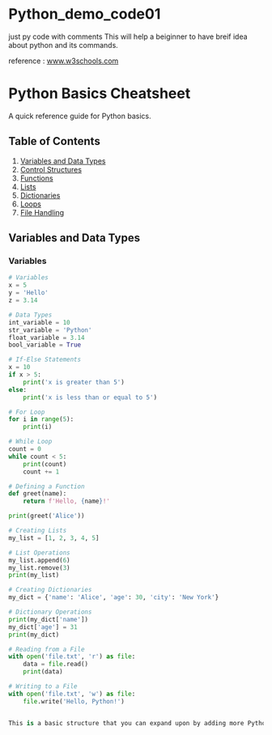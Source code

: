 # Python_demo_code01
just py code with comments
This will help a beiginner to have breif idea about python and its commands.


reference : www.w3schools.com

# Python Basics Cheatsheet

A quick reference guide for Python basics.

## Table of Contents

1. [Variables and Data Types](#variables-and-data-types)
2. [Control Structures](#control-structures)
3. [Functions](#functions)
4. [Lists](#lists)
5. [Dictionaries](#dictionaries)
6. [Loops](#loops)
7. [File Handling](#file-handling)

## Variables and Data Types

### Variables
```python
# Variables
x = 5
y = 'Hello'
z = 3.14

# Data Types
int_variable = 10
str_variable = 'Python'
float_variable = 3.14
bool_variable = True

# If-Else Statements
x = 10
if x > 5:
    print('x is greater than 5')
else:
    print('x is less than or equal to 5')

# For Loop
for i in range(5):
    print(i)

# While Loop
count = 0
while count < 5:
    print(count)
    count += 1

# Defining a Function
def greet(name):
    return f'Hello, {name}!'

print(greet('Alice'))

# Creating Lists
my_list = [1, 2, 3, 4, 5]

# List Operations
my_list.append(6)
my_list.remove(3)
print(my_list)

# Creating Dictionaries
my_dict = {'name': 'Alice', 'age': 30, 'city': 'New York'}

# Dictionary Operations
print(my_dict['name'])
my_dict['age'] = 31
print(my_dict)

# Reading from a File
with open('file.txt', 'r') as file:
    data = file.read()
    print(data)

# Writing to a File
with open('file.txt', 'w') as file:
    file.write('Hello, Python!')


This is a basic structure that you can expand upon by adding more Python concepts, examples, and explanations to create a comprehensive cheatsheet. You can paste this into a Markdown file (e.g., `python_cheatsheet.md`) in your GitHub repository and customize it further according to your preferences or the specific topics you want to cover.
